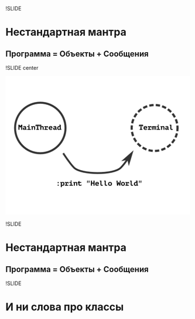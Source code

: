 !SLIDE

# Нестандартная мантра

## Программа = Объекты + Cообщения

!SLIDE center
<div><img src="message-send.png" /></div>

!SLIDE

# Нестандартная мантра

## Программа = Объекты + Cообщения

!SLIDE

# И ни слова про классы